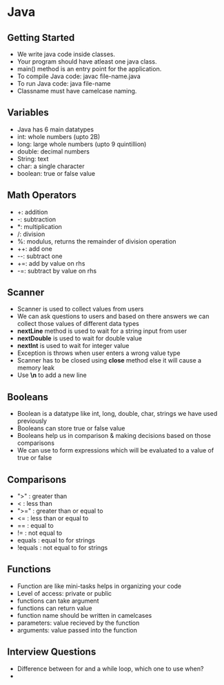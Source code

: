 # Java

## Getting Started
- We write java code inside classes.
- Your program should have atleast one java class.
- main() method is an entry point for the application.
- To compile Java code: javac file-name.java
- To run Java code: java file-name
- Classname must have camelcase naming.

## Variables
- Java has 6 main datatypes
- int: whole numbers (upto 2B)
- long: large whole numbers (upto 9 quintillion)
- double: decimal numbers
- String: text
- char: a single character
- boolean: true or false value

## Math Operators
- +: addition
- -: subtraction
- *: multiplication
- /: division
- %: modulus, returns the remainder of division operation
- ++: add one
- --: subtract one
- +=: add by value on rhs
- -=: subtract by value on rhs

## Scanner
- Scanner is used to collect values from users
- We can ask questions to users and based on there answers we can collect those values of different data types
- **nextLine** method is used to wait for a string input from user
- **nextDouble** is used to wait for double value 
- **nextInt** is used to wait for integer value
- Exception is throws when user enters a wrong value type
- Scanner has to be closed using **close** method else it will cause a memory leak
- Use **\n** to add a new line

## Booleans
- Boolean is a datatype like int, long, double, char, strings we have used previously
- Booleans can store true or false value
- Booleans help us in comparison & making decisions based on those comparisons
- We can use to form expressions which will be evaluated to a value of true or false

## Comparisons
- ">" : greater than
- < : less than
- ">=" : greater than or equal to
- <= : less than or equal to
- == : equal to
- != : not equal to
- equals : equal to for strings
- !equals : not equal to for strings

## Functions
- Function are like mini-tasks helps in organizing your code 
- Level of access: private or public
- functions can take argument
- functions can return value
- function name should be written in camelcases
- parameters: value recieved by the function
- arguments: value passed into the function

## Interview Questions
- Difference between for and a while loop, which one to use when?
- 
